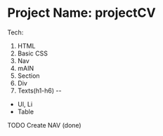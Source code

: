 # Project Name: projectCV
Tech: 
1. HTML
2. Basic CSS
3. Nav
4. mAIN
5. Section
6. Div
7. Texts(h1-h6)
--
- Ul, Li
- Table

TODO
Create NAV (done)
